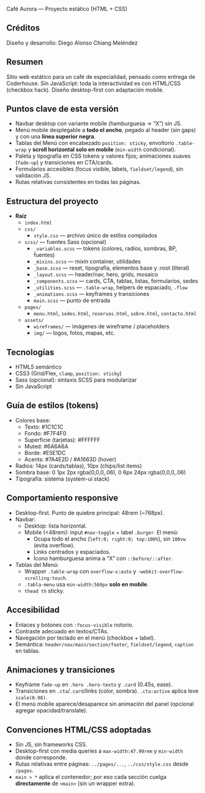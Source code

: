 Café Aurora — Proyecto estático (HTML + CSS)

Créditos
--------
Diseño y desarrollo: Diego Alonso Chiang Meléndez

Resumen
-------
Sitio web estático para un café de especialidad, pensado como entrega de Coderhouse. Sin JavaScript: toda la interactividad es con HTML/CSS (checkbox hack). Diseño desktop-first con adaptación mobile.

Puntos clave de esta versión
----------------------------
- Navbar desktop con variante mobile (hamburguesa → “X”) sin JS.
- Menú mobile desplegable a **todo el ancho**, pegado al header (sin gaps) y con una **línea superior negra**.
- Tablas del Menú con encabezado `position: sticky`, envoltorio `.table-wrap` y **scroll horizontal solo en mobile** (`min-width` condicional).
- Paleta y tipografía en CSS tokens y valores fijos; animaciones suaves (`fade-up`) y transiciones en CTA/cards.
- Formularios accesibles (focus visible, labels, `fieldset/legend`), sin validación JS.
- Rutas relativas consistentes en todas las páginas.

Estructura del proyecto
-----------------------
- **Raíz**
  - `index.html`
  - `css/`
    - `style.css` — archivo único de estilos compilados
  - `scss/` — fuentes Sass (opcional)
    - `_variables.scss` — tokens (colores, radios, sombras, BP, fuentes)
    - `_mixins.scss` — mixin container, utilidades
    - `_base.scss` — reset, tipografía, elementos base y :root (literal)
    - `_layout.scss` — header/nav, hero, grids, mosaico
    - `_components.scss` — cards, CTA, tablas, listas, formularios, sedes
    - `_utilities.scss` — `.table-wrap`, helpers de espaciado, `.flow`
    - `_animations.scss` — keyframes y transiciones
    - `main.scss` — punto de entrada
  - `pages/`
    - `menu.html`, `sedes.html`, `reservas.html`, `sobre.html`, `contacto.html`
  - `assets/`
    - `wireframes/` — imágenes de wireframe / placeholders
    - `img/` — logos, fotos, mapas, etc.

Tecnologías
-----------
- HTML5 semántico
- CSS3 (Grid/Flex, `clamp`, `position: sticky`)
- Sass (opcional): sintaxis SCSS para modularizar
- Sin JavaScript

Guía de estilos (tokens)
------------------------
- Colores base:
  - Texto: #1C1C1C
  - Fondo: #F7F4F0
  - Superficie (tarjetas): #FFFFFF
  - Muted: #6A6A6A
  - Borde: #E5E1DC
  - Acents: #7A4E2D / #A1663D (hover)
- Radios: 14px (cards/tablas), 10px (chips/list items)
- Sombra base: 0 1px 2px rgba(0,0,0,.06), 0 6px 24px rgba(0,0,0,.06)
- Tipografía: sistema (system-ui stack)

Comportamiento responsive
-------------------------
- Desktop-first. Punto de quiebre principal: 48rem (~768px).
- Navbar:
  - Desktop: lista horizontal.
  - Mobile (<48rem): input `#nav-toggle` + label `.burger`. El menú:
    - Ocupa todo el ancho (`left:0; right:0; top:100%`), sin `100vw` (evita overflow).
    - Links centrados y espaciados.
    - Ícono hamburguesa anima a “X” con `::before/::after`.
- Tablas del Menú:
  - Wrapper `.table-wrap` con `overflow-x:auto` y `-webkit-overflow-scrolling:touch`.
  - `.tabla-menu` usa `min-width:560px` **solo en mobile**.
  - `thead th` sticky.

Accesibilidad
-------------
- Enlaces y botones con `:focus-visible` notorio.
- Contraste adecuado en textos/CTAs.
- Navegación por teclado en el menú (checkbox + label).
- Semántica: `header/nav/main/section/footer`, `fieldset/legend`, `caption` en tablas.

Animaciones y transiciones
--------------------------
- Keyframe `fade-up` en `.hero .hero-texto` y `.card` (0.45s, ease).
- Transiciones en `.cta`/`.card`/links (color, sombra). `.cta:active` aplica leve `scale(0.98)`.
- El menú mobile aparece/desaparece sin animación del panel (opcional agregar opacidad/translate).

Convenciones HTML/CSS adoptadas
-------------------------------
- Sin JS, sin frameworks CSS.
- Desktop-first con media queries a `max-width:47.99rem` y `min-width` donde corresponde.
- Rutas relativas entre páginas: `../pages/...`, `../css/style.css` desde `/pages`.
- `main > *` aplica el contenedor; por eso cada sección cuelga **directamente** de `<main>` (sin un wrapper extra).
